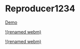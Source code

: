 # Reproducer1234
[Demo](https://cloud.azekclark.dev/s/dwWJN8aDRiocTRd/download/untitled.webm.mp4)


[!(renamed webm)](https://github.com/user-attachments/assets/aaf3908c-56b2-41f9-b35e-e16bb373a2fe)


[!(renamed webm)](https://user-images.githubusercontent.com/294989/111512737-20650180-8761-11eb-80c5-fe717dc5014a.mp4)
